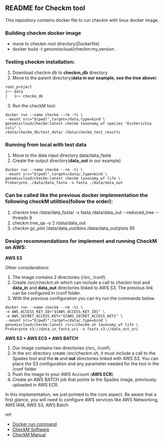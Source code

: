 ## README for Checkm tool ##

This repository contains docker file to run checkm with linux docker image.

### Building checkm docker image

* move to checkm root directory(Dockerfile)
* docker build -t genomixcloud/checkm:my_version .

### Testing checkm installation:
1. Download checkm db to **checkm_db** directory 
2. Move to the parent directory(**data in our example, see the tree above**)

```md
root_project
├── data
│   ├── checkm_db
```

3. Run the checkM tool:

```shell
docker run --name checkm --rm -ti \
--mount src="$(pwd)",target=/data,type=bind \
genomixcloud/checkm:latest checkm taxonomy_wf species "Escherichia coli" \
/data/checkm_db/test_data/ /data/checkm_test_results
```

### Running from local with test data

1. Move to the data input directory data/data_fasta
2. Create the output directory(**data_out** in our example)

```shell
docker run --name checkm --rm -ti \
--mount src="$(pwd)",target=/data/,type=bind \
genomixcloud/checkm:latest checkm taxonomy_wf life \
Prokaryote ./data/data_fasta -x fasta ./data/data_out
```

### Can be called like the previous docker implementation the following checkM utilities(follow the order):  
1. checkm tree /data/data_fasta/ -x fasta /data/data_out --reduced_tree --threads 8
2. checkm tree_qa -o 2 /data/data_out
3. checkm gc_plot /data/data_out/bins /data/data_out/plots 95

### Design recommendations for implement and running CheckM on AWS:

**AWS S3**

Other considerations:

1. The image contains 2 directories (/src, /conf).
2. Create /src/checkm.sh which can include a call to checkm tool and **data_in** and **data_out** directories linked to AWS S3. The previous link can be configured in /conf folder.
3. With the previous configuration you can try run the commands below.

```shell
docker run --name checkm --rm -ti \
-e AWS_ACCESS_KEY_ID="${AWS_ACCESS_KEY_ID}" \
-e AWS_SECRET_ACCESS_KEY="${AWS_SECRET_ACCESS_KEY}" \
--mount src="$(pwd)",target=/data/,type=bind \
genomixcloud/checkm:latest /src/checkm.sh taxonomy_wf life \
Prokaryote s3://data_in_fasta_uri -x fasta s3://data_out_uri
```

**AWS S3 + AWS ECS + AWS BATCH**

1. Our image contains two directories (/src, /conf).
2. In the src directory create /src/checkm.sh, it must include a call to the Spades tool and the **in** and **out** directories linked with AWS S3. You can place the S3 configuration and any parameter needed for the tool in the /conf folder
3. Push the image to your AWS Account (**AWS ECR**)
4. Create an AWS BATCH job that points to the Spades image, previously uploaded in AWS ECR.

In this implementation, we just pointed to the core aspect. Be aware that a first glance, you will need to configure AWS services like AWS Networking, AWS IAM, AWS S3, AWS Batch

ref:
* [Docker run command](https://docs.docker.com/engine/reference/commandline/run/)
* [CheckM Software](https://github.com/Ecogenomics/CheckM)
* [CheckM Manual](https://ecogenomics.github.io/CheckM/) 

